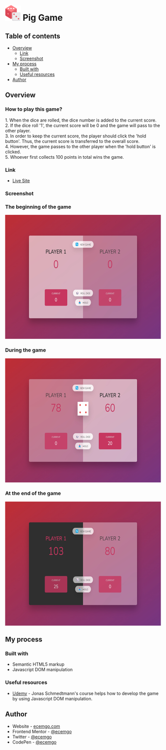 # <img src="images/dice.png" title="Frontend Mentor" alt="Frontend Mentor" width="50" height="50"/> Pig Game

## Table of contents

- [Overview](#overview)
  - [Link](#link)
  - [Screenshot](#screenshot)
- [My process](#my-process)
  - [Built with](#built-with)
  - [Useful resources](#useful-resources)
- [Author](#author)

## Overview

<h3>How to play this game?</h3>
1. When the dice are rolled, the dice number is added to the current score.<br>
2. If the dice roll '1', the current score will be 0 and the game will pass to the other player.<br>
3. In order to keep the current score, the player should click the 'hold button'. Thus, the current score is transferred to the overall score.<br>
4. However, the game passes to the other player when the 'hold button' is clicked.<br>
5. Whoever first collects 100 points in total wins the game.<br>

### Link

- [Live Site](https://ecemgo-pig-game.netlify.app/)

### Screenshot

<div align="left">
<h3>The beginning of the game</h3>
<img src=images/screenshot-1.jpg title="pig game" alt="pig game" width="700" height="400"/>
<h3>During the game</h3>
<img src=images/screenshot-2.jpg title="pig game" alt="pig game" width="700" height="400"/>
<h3>At the end of the game</h3>
<img src=images/screenshot-3.jpg title="pig game" alt="pig game" width="700" height="400"/>
</div>

## My process

### Built with

- Semantic HTML5 markup
- Javascript DOM manipulation

### Useful resources

- [Udemy](https://www.udemy.com/course/the-complete-javascript-course/) - Jonas Schmedtmann's course helps how to develop the game by using Javascript DOM manipulation.

## Author

- Website - [ecemgo.com](https://www.ecemgo.com/)
- Frontend Mentor - [@ecemgo](https://www.frontendmentor.io/profile/ecemgo)
- Twitter - [@ecemgo](https://twitter.com/ecemgo)
- CodePen - [@ecemgo](https://codepen.io/ecemgo)
